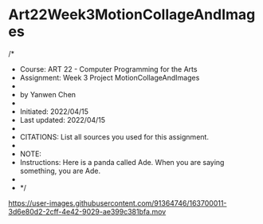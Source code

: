 # Art22Week3MotionCollageAndImages

/*
 * Course: ART 22  - Computer Programming for the Arts
 * Assignment: Week 3 Project MotionCollageAndImages
 *
 * by Yanwen Chen
 *
 * Initiated: 2022/04/15
 * Last updated: 2022/04/15
 *
 * CITATIONS: List all sources you used for this assignment.
 *
 * NOTE: 
 * Instructions: Here is a panda called Ade. When you are saying something, you are Ade.
 *
 * */



https://user-images.githubusercontent.com/91364746/163700011-3d6e80d2-2cff-4e42-9029-ae399c381bfa.mov

